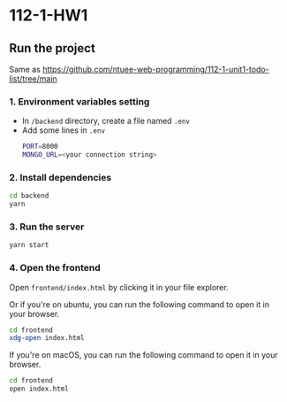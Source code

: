 # 112-1-HW1

## Run the project

Same as https://github.com/ntuee-web-programming/112-1-unit1-todo-list/tree/main

### 1. Environment variables setting
- In `/backend` directory, create a file named `.env`
- Add some lines in `.env`
  ```bash
  PORT=8000
  MONGO_URL=<your connection string>
  ```

### 2. Install dependencies

```bash
cd backend
yarn
```

### 3. Run the server

```bash
yarn start
```

### 4. Open the frontend

Open `frontend/index.html` by clicking it in your file explorer.

Or if you're on ubuntu, you can run the following command to open it in your browser.

```bash
cd frontend
xdg-open index.html
```

If you're on macOS, you can run the following command to open it in your browser.

```bash
cd frontend
open index.html
```
